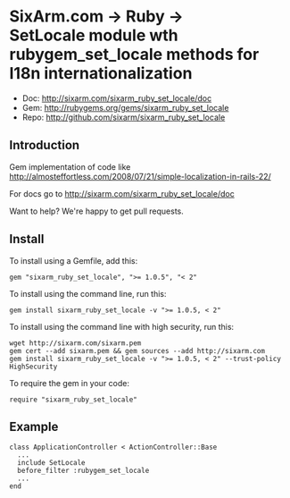 # SixArm.com → Ruby → <br> SetLocale module wth rubygem_set_locale methods for I18n internationalization

* Doc: <http://sixarm.com/sixarm_ruby_set_locale/doc>
* Gem: <http://rubygems.org/gems/sixarm_ruby_set_locale>
* Repo: <http://github.com/sixarm/sixarm_ruby_set_locale>
<!--HEADER-SHUT-->


## Introduction

Gem implementation of code like http://almosteffortless.com/2008/07/21/simple-localization-in-rails-22/

For docs go to <http://sixarm.com/sixarm_ruby_set_locale/doc>

Want to help? We're happy to get pull requests.


<!--INSTALL-OPEN-->

## Install

To install using a Gemfile, add this:

    gem "sixarm_ruby_set_locale", ">= 1.0.5", "< 2"

To install using the command line, run this:

    gem install sixarm_ruby_set_locale -v ">= 1.0.5, < 2"

To install using the command line with high security, run this:

    wget http://sixarm.com/sixarm.pem
    gem cert --add sixarm.pem && gem sources --add http://sixarm.com
    gem install sixarm_ruby_set_locale -v ">= 1.0.5, < 2" --trust-policy HighSecurity

To require the gem in your code:

    require "sixarm_ruby_set_locale"

<!--INSTALL-SHUT-->


## Example

    class ApplicationController < ActionController::Base
      ...
      include SetLocale
      before_filter :rubygem_set_locale
      ...
    end
